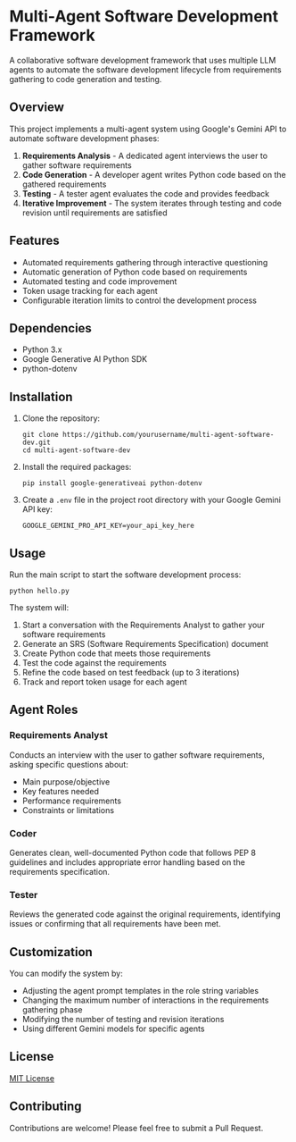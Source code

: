 # Multi-Agent Software Development Framework

A collaborative software development framework that uses multiple LLM agents to automate the software development lifecycle from requirements gathering to code generation and testing.

## Overview

This project implements a multi-agent system using Google's Gemini API to automate software development phases:

1. **Requirements Analysis** - A dedicated agent interviews the user to gather software requirements
2. **Code Generation** - A developer agent writes Python code based on the gathered requirements
3. **Testing** - A tester agent evaluates the code and provides feedback
4. **Iterative Improvement** - The system iterates through testing and code revision until requirements are satisfied

## Features

- Automated requirements gathering through interactive questioning
- Automatic generation of Python code based on requirements
- Automated testing and code improvement
- Token usage tracking for each agent
- Configurable iteration limits to control the development process

## Dependencies

- Python 3.x
- Google Generative AI Python SDK
- python-dotenv

## Installation

1. Clone the repository:
   ```
   git clone https://github.com/yourusername/multi-agent-software-dev.git
   cd multi-agent-software-dev
   ```

2. Install the required packages:
   ```
   pip install google-generativeai python-dotenv
   ```

3. Create a `.env` file in the project root directory with your Google Gemini API key:
   ```
   GOOGLE_GEMINI_PRO_API_KEY=your_api_key_here
   ```

## Usage

Run the main script to start the software development process:

```
python hello.py
```

The system will:
1. Start a conversation with the Requirements Analyst to gather your software requirements
2. Generate an SRS (Software Requirements Specification) document
3. Create Python code that meets those requirements
4. Test the code against the requirements
5. Refine the code based on test feedback (up to 3 iterations)
6. Track and report token usage for each agent

## Agent Roles

### Requirements Analyst
Conducts an interview with the user to gather software requirements, asking specific questions about:
- Main purpose/objective
- Key features needed
- Performance requirements
- Constraints or limitations

### Coder
Generates clean, well-documented Python code that follows PEP 8 guidelines and includes appropriate error handling based on the requirements specification.

### Tester
Reviews the generated code against the original requirements, identifying issues or confirming that all requirements have been met.

## Customization

You can modify the system by:
- Adjusting the agent prompt templates in the role string variables
- Changing the maximum number of interactions in the requirements gathering phase
- Modifying the number of testing and revision iterations
- Using different Gemini models for specific agents

## License

[MIT License](LICENSE)

## Contributing

Contributions are welcome! Please feel free to submit a Pull Request.
